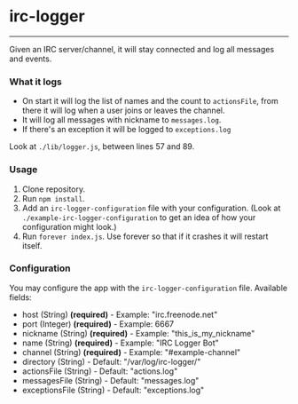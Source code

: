 # irc-logger
---

Given an IRC server/channel, it will stay connected and log all messages and events.

### What it logs

* On start it will log the list of names and the count to `actionsFile`, from there it will log when a user joins or leaves the channel.
* It will log all messages with nickname to `messages.log`.
* If there's an exception it will be logged to `exceptions.log`

Look at `./lib/logger.js`, between lines 57 and 89.



### Usage

1. Clone repository.
2. Run `npm install`.
3. Add an `irc-logger-configuration` file with your configuration. (Look at `./example-irc-logger-configuration` to get an idea of how your configuration might look.)
4. Run `forever index.js`. Use forever so that if it crashes it will restart itself.

### Configuration

You may configure the app with the `irc-logger-configuration` file. Available fields:

* host (String) **(required)** 		- Example: "irc.freenode.net"
* port (Integer) **(required)** 	- Example: 6667
* nickname (String) **(required)** - Example: "this_is_my_nickname"
* name (String) **(required)** 		- Example: "IRC Logger Bot"
* channel (String) **(required)** 	- Example: "#example-channel"
* directory (String) 				- Default: "/var/log/irc-logger/"
* actionsFile (String) 				- Default: "actions.log"
* messagesFile (String) 			- Default: "messages.log"
* exceptionsFile (String) 			- Default: "exceptions.log"